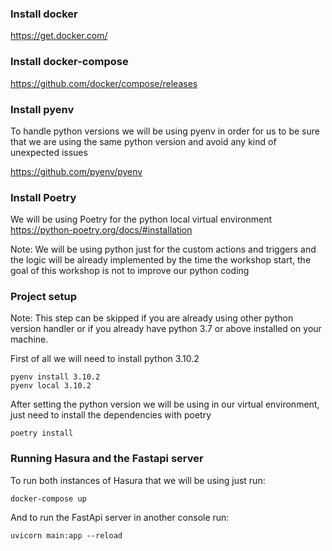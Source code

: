 ### Install docker
https://get.docker.com/

### Install docker-compose
https://github.com/docker/compose/releases

### Install pyenv
To handle python versions we will be using pyenv in order for us to be sure that we are using the same python version and avoid any kind of unexpected issues

https://github.com/pyenv/pyenv

### Install Poetry
We will be using Poetry for the python local virtual environment
https://python-poetry.org/docs/#installation

Note: We will be using python just for the custom actions and triggers and the logic will be already implemented by the time the workshop start, the goal of this workshop is not to improve our python coding

### Project setup
Note: This step can be skipped if you are already using other python version handler or if you already have python 3.7 or above installed on your machine.

First of all we will need to install python 3.10.2

```shell
pyenv install 3.10.2
pyenv local 3.10.2
```

After setting the python version we will be using in our virtual environment, just need to install the dependencies with poetry
```shell
poetry install
```

### Running Hasura and the Fastapi server

To run both instances of Hasura that we will be using just run:

```shell
docker-compose up
```

And to run the FastApi server in another console run:
 ```shell
uvicorn main:app --reload
```
